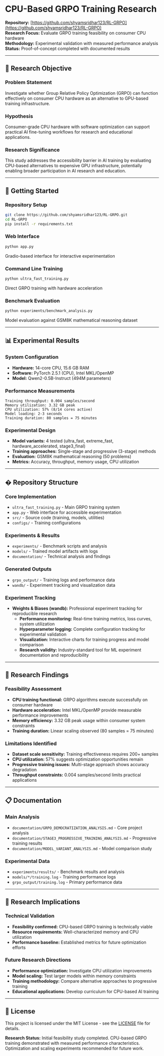 # CPU-Based GRPO Training Research

**Repository:** [https://github.com/shyamsridhar123/RL-GRPO](https://github.com/shyamsridhar123/RL-GRPO)  
**Research Focus:** Evaluate GRPO training feasibility on consumer CPU hardware  
**Methodology:** Experimental validation with measured performance analysis  
**Status:** Proof-of-concept completed with documented results  

---

## 🎯 **Research Objective**

### **Problem Statement**
Investigate whether Group Relative Policy Optimization (GRPO) can function effectively on consumer CPU hardware as an alternative to GPU-based training infrastructure.

### **Hypothesis**
Consumer-grade CPU hardware with software optimization can support practical AI fine-tuning workflows for research and educational applications.

### **Research Significance**
This study addresses the accessibility barrier in AI training by evaluating CPU-based alternatives to expensive GPU infrastructure, potentially enabling broader participation in AI research and education.

---

## 🚀 **Getting Started**

### **Repository Setup**
```bash
git clone https://github.com/shyamsridhar123/RL-GRPO.git
cd RL-GRPO
pip install -r requirements.txt
```

### **Web Interface**
```bash
python app.py
```
Gradio-based interface for interactive experimentation

### **Command Line Training**
```bash
python ultra_fast_training.py
```
Direct GRPO training with hardware acceleration

### **Benchmark Evaluation**
```bash
python experiments/benchmark_analysis.py
```
Model evaluation against GSM8K mathematical reasoning dataset

---

## 📊 **Experimental Results**

### **System Configuration**
- **Hardware:** 14-core CPU, 15.6 GB RAM
- **Software:** PyTorch 2.5.1 (CPU), Intel MKL/OpenMP
- **Model:** Qwen2-0.5B-Instruct (494M parameters)

### **Performance Measurements**
```
Training throughput: 0.004 samples/second
Memory utilization: 3.32 GB peak  
CPU utilization: 57% (8/14 cores active)
Model loading: 2-3 seconds
Training duration: 80 samples = 75 minutes
```

### **Experimental Design**
- **Model variants:** 4 tested (ultra_fast, extreme_fast, hardware_accelerated, stage3_final)
- **Training approaches:** Single-stage and progressive (3-stage) methods
- **Evaluation:** GSM8K mathematical reasoning (50 problems)
- **Metrics:** Accuracy, throughput, memory usage, CPU utilization

---

## � **Repository Structure**

### **Core Implementation**
- `ultra_fast_training.py` - Main GRPO training system
- `app.py` - Web interface for accessible experimentation
- `src/` - Source code (training, models, utilities)
- `configs/` - Training configurations

### **Experiments & Results**
- `experiments/` - Benchmark scripts and analysis
- `models/` - Trained model artifacts with logs
- `documentation/` - Technical analysis and findings

### **Generated Outputs**
- `grpo_output/` - Training logs and performance data
- `wandb/` - Experiment tracking and visualization data

### **Experiment Tracking**
- **Weights & Biases (wandb):** Professional experiment tracking for reproducible research
  - **Performance monitoring:** Real-time training metrics, loss curves, system utilization
  - **Hyperparameter logging:** Complete configuration tracking for experimental validation
  - **Visualization:** Interactive charts for training progress and model comparison
  - **Research validity:** Industry-standard tool for ML experiment documentation and reproducibility

---

## 🔬 **Research Findings**

### **Feasibility Assessment**
- **CPU training functional:** GRPO algorithms execute successfully on consumer hardware
- **Hardware acceleration:** Intel MKL/OpenMP provide measurable performance improvements
- **Memory efficiency:** 3.32 GB peak usage within consumer system constraints
- **Training duration:** Linear scaling observed (80 samples = 75 minutes)

### **Limitations Identified**
- **Dataset scale sensitivity:** Training effectiveness requires 200+ samples
- **CPU utilization:** 57% suggests optimization opportunities remain
- **Progressive training issues:** Multi-stage approach shows accuracy degradation
- **Throughput constraints:** 0.004 samples/second limits practical applications

---

## 📋 **Documentation**

### **Main Analysis**
- `documentation/GRPO_DEMOCRATIZATION_ANALYSIS.md` - Core project analysis
- `documentation/STAGE3_PROGRESSIVE_TRAINING_ANALYSIS.md` - Progressive training results
- `documentation/MODEL_VARIANT_ANALYSIS.md` - Model comparison study

### **Experimental Data**
- `experiments/results/` - Benchmark results and analysis
- `models/*/training.log` - Training performance logs
- `grpo_output/training.log` - Primary performance data

---

## 🎯 **Research Implications**

### **Technical Validation**
- **Feasibility confirmed:** CPU-based GRPO training is technically viable
- **Resource requirements:** Well-characterized memory and CPU utilization
- **Performance baseline:** Established metrics for future optimization efforts

### **Future Research Directions**
- **Performance optimization:** Investigate CPU utilization improvements
- **Model scaling:** Test larger models within memory constraints  
- **Training methodology:** Compare alternative approaches to progressive training
- **Educational applications:** Develop curriculum for CPU-based AI training

---

## 📄 **License**

This project is licensed under the MIT License - see the [LICENSE](LICENSE) file for details.

**Research Status:** Initial feasibility study completed. CPU-based GRPO training demonstrated with measured performance characteristics. Optimization and scaling experiments recommended for future work.

